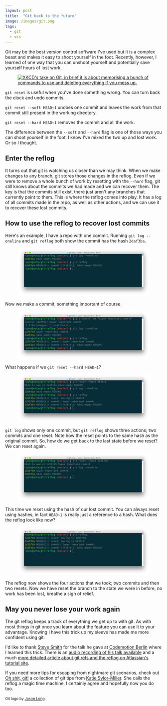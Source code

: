 ```yaml
---
layout: post
title:  "Git back to the future"
image: /images/git.png
tags:
  - git
  - vcs
---
```


Git may be the best version control software I've used but it is a complex beast and makes it easy to shoot yourself in the foot. Recently, however, I learned of one way that you can unshoot yourself and potentially save yourself hours of lost work.

<figure class="post-image post-image-left"><a href="https://www.xkcd.com/1597/"><img src="https://imgs.xkcd.com/comics/git.png" alt="XKCD's take on Git, in brief it is about memorising a bunch of commands to use and deleting everything if you mess up."></a></figure>

`git reset` is useful when you've done something wrong. You can turn back the clock and undo commits.

`git reset --soft HEAD~1` undoes one commit and leaves the work from that commit still present in the working directory.

`git reset --hard HEAD~1` removes the commit and all the work.

The difference between the `--soft` and `--hard` flag is one of those ways you can shoot yourself in the foot. I know I've mixed the two up and lost work. Or so I thought.

## Enter the reflog

It turns out that git is watching us closer than we may think. When we make changes to any branch, git stores those changes in the reflog. Even if we were to remove a whole bunch of work by resetting with the `--hard` flag, git still knows about the commits we had made and we can recover them. The key is that the commits still exist, there just aren't any branches that currently point to them. This is where the reflog comes into play. It has a log of all commits made in the repo, as well as other actions, and we can use it to recover these lost commits.

## How to use the reflog to recover lost commits

Here's an example, I have a repo with one commit. Running `git log --oneline` and `git reflog` both show the commit has the hash `2daf3ba`.

<figure class="post-image post-image-outside">
  <img src="/images/reflog1.png" alt="Both log and reflog show the same initial commit.">
</figure>

Now we make a commit, something important of course.

<figure class="post-image post-image-outside">
  <img src="/images/reflog2.png" alt="Making an important commit adds another entry to both the log and the reflog.">
</figure>

What happens if we `git reset --hard HEAD~1`?

<figure class="post-image post-image-outside">
  <img src="/images/reflog3.png" alt="When we hard reset the branch the log shows only our first commit, but the reflog shows everything.">
</figure>

`git log` shows only one commit, but `git reflog` shows three actions; two commits and one reset. Note how the reset points to the same hash as the original commit. So, how do we get back to the last state before we reset? We can reset again.

<figure class="post-image post-image-outside">
  <img src="/images/reflog4.png" alt="We can reset the branch using the hash of the lost commit, the log then shows both our original commits.">
</figure>

This time we reset using the hash of our lost commit. You can always reset using hashes, in fact `HEAD~1` is really just a reference to a hash. What does the reflog look like now?

<figure class="post-image post-image-outside">
  <img src="/images/reflog5.png" alt="The reflog now shows the four actions that were taken; two commits and then two resets.">
</figure>

The reflog now shows the four actions that we took; two commits and then two resets. Now we have reset the branch to the state we were in before, no work has been lost, breathe a sigh of relief.

## May you never lose your work again

The git reflog keeps a track of everything we get up to with git. As with most things in git once you learn about the feature you can use it to your advantage. Knowing I have this trick up my sleeve has made me more confident using git.

I'd like to thank [Steve Smith](https://twitter.com/tarkasteve) for the talk he gave at [Codemotion Berlin](http://berlin2016.codemotionworld.com/) where I learned this trick. There is an [audio recording of his talk available](https://voicerepublic.com/talks/knowledge-is-power) and a much [more detailed article about git refs and the reflog on Atlassian's tutorial site](https://www.atlassian.com/git/tutorials/refs-and-the-reflog/the-reflog).

If you need more tips for escaping from nightmare git scenarios, check out [Oh shit, git!](http://ohshitgit.com/) a collection of git tips from [Katie Sylor-Miller](https://twitter.com/ksylor). She calls the reflog a magic time machine, I certainly agree and hopefully now you do too.

<footer>
  <small>Git logo by <a href="https://twitter.com/jasonlong">Jason Long</a>.</small>
</footer>
